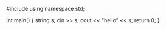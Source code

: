 #include <iostream>
using namespace std;

int main() {
  string s;
  cin >> s;
  cout << "hello" << s;
  return 0;
}

